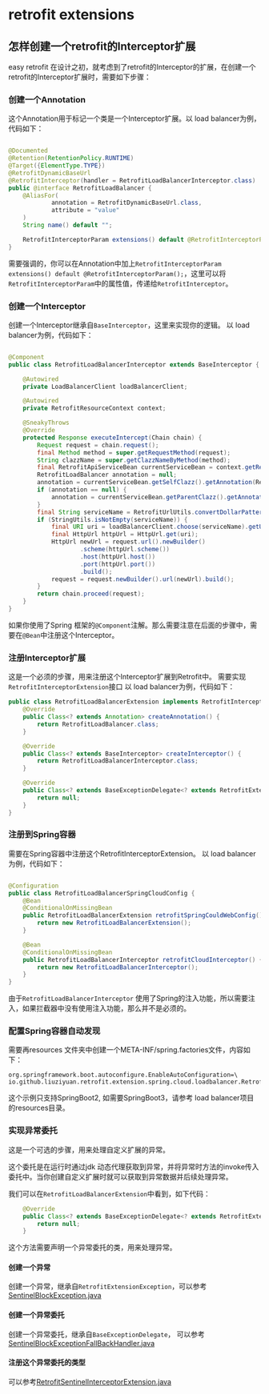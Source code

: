 # retrofit extensions

## 怎样创建一个retrofit的Interceptor扩展

easy retrofit 在设计之初，就考虑到了retrofit的Interceptor的扩展，在创建一个retrofit的Interceptor扩展时，需要如下步骤：

### 创建一个Annotation

这个Annotation用于标记一个类是一个Interceptor扩展。以 load balancer为例，代码如下：

```java

@Documented
@Retention(RetentionPolicy.RUNTIME)
@Target({ElementType.TYPE})
@RetrofitDynamicBaseUrl
@RetrofitInterceptor(handler = RetrofitLoadBalancerInterceptor.class)
public @interface RetrofitLoadBalancer {
    @AliasFor(
            annotation = RetrofitDynamicBaseUrl.class,
            attribute = "value"
    )
    String name() default "";

    RetrofitInterceptorParam extensions() default @RetrofitInterceptorParam();
}
```

需要强调的，你可以在Annotation中加上`RetrofitInterceptorParam extensions() default @RetrofitInterceptorParam();`，这里可以将`RetrofitInterceptorParam`中的属性值，传递给`RetrofitInterceptor`。

### 创建一个Interceptor

创建一个Interceptor继承自`BaseInterceptor`，这里来实现你的逻辑。
以 load balancer为例，代码如下：

```java

@Component
public class RetrofitLoadBalancerInterceptor extends BaseInterceptor {

    @Autowired
    private LoadBalancerClient loadBalancerClient;

    @Autowired
    private RetrofitResourceContext context;

    @SneakyThrows
    @Override
    protected Response executeIntercept(Chain chain) {
        Request request = chain.request();
        final Method method = super.getRequestMethod(request);
        String clazzName = super.getClazzNameByMethod(method);
        final RetrofitApiServiceBean currentServiceBean = context.getRetrofitApiServiceBean(clazzName);
        RetrofitLoadBalancer annotation = null;
        annotation = currentServiceBean.getSelfClazz().getAnnotation(RetrofitLoadBalancer.class);
        if (annotation == null) {
            annotation = currentServiceBean.getParentClazz().getAnnotation(RetrofitLoadBalancer.class);
        }
        final String serviceName = RetrofitUrlUtils.convertDollarPattern(annotation.name(), context.getEnv()::resolveRequiredPlaceholders);
        if (StringUtils.isNotEmpty(serviceName)) {
            final URI uri = loadBalancerClient.choose(serviceName).getUri();
            final HttpUrl httpUrl = HttpUrl.get(uri);
            HttpUrl newUrl = request.url().newBuilder()
                    .scheme(httpUrl.scheme())
                    .host(httpUrl.host())
                    .port(httpUrl.port())
                    .build();
            request = request.newBuilder().url(newUrl).build();
        }
        return chain.proceed(request);
    }
}
```

如果你使用了Spring 框架的`@Component`注解。那么需要注意在后面的步骤中，需要在`@Bean`中注册这个Interceptor。

### 注册Interceptor扩展

这是一个必须的步骤，用来注册这个Interceptor扩展到Retrofit中。 需要实现`RetrofitInterceptorExtension`接口
以 load balancer为例，代码如下：

```java
public class RetrofitLoadBalancerExtension implements RetrofitInterceptorExtension {
    @Override
    public Class<? extends Annotation> createAnnotation() {
        return RetrofitLoadBalancer.class;
    }

    @Override
    public Class<? extends BaseInterceptor> createInterceptor() {
        return RetrofitLoadBalancerInterceptor.class;
    }

    @Override
    public Class<? extends BaseExceptionDelegate<? extends RetrofitExtensionException>> createExceptionDelegate() {
        return null;
    }
}

```

### 注册到Spring容器

需要在Spring容器中注册这个RetrofitInterceptorExtension。
以 load balancer为例，代码如下：

```java

@Configuration
public class RetrofitLoadBalancerSpringCloudConfig {
    @Bean
    @ConditionalOnMissingBean
    public RetrofitLoadBalancerExtension retrofitSpringCouldWebConfig() {
        return new RetrofitLoadBalancerExtension();
    }

    @Bean
    @ConditionalOnMissingBean
    public RetrofitLoadBalancerInterceptor retrofitCloudInterceptor() {
        return new RetrofitLoadBalancerInterceptor();
    }
}
```

由于`RetrofitLoadBalancerInterceptor` 使用了Spring的注入功能，所以需要注入，如果拦截器中没有使用注入功能，那么并不是必须的。

### 配置Spring容器自动发现

需要再resources 文件夹中创建一个META-INF/spring.factories文件，内容如下：

```
org.springframework.boot.autoconfigure.EnableAutoConfiguration=\
io.github.liuziyuan.retrofit.extension.spring.cloud.loadbalancer.RetrofitLoadBalancerSpringCloudConfig
```

这个示例只支持SpringBoot2, 如需要SpringBoot3，请参考 load balancer项目的resources目录。

### 实现异常委托
这是一个可选的步骤，用来处理自定义扩展的异常。

这个委托是在运行时通过jdk 动态代理获取到异常，并将异常时方法的invoke传入委托中。当你创建自定义扩展时就可以获取到异常数据并后续处理异常。

我们可以在`RetrofitLoadBalancerExtension`中看到，如下代码：
```java
    @Override
    public Class<? extends BaseExceptionDelegate<? extends RetrofitExtensionException>> createExceptionDelegate() {
        return null;
    }
```
这个方法需要声明一个异常委托的类，用来处理异常。
#### 创建一个异常
创建一个异常，继承自`RetrofitExtensionException`，可以参考[SentinelBlockException.java](retrofit-extension-sentinel-core%2Fsrc%2Fmain%2Fjava%2Fio%2Fgithub%2Fliuziyuan%2Fretrofit%2Fextension%2Fsentinel%2Fcore%2Finterceptor%2FSentinelBlockException.java)


#### 创建一个异常委托
创建一个异常委托，继承自`BaseExceptionDelegate`， 可以参考[SentinelBlockExceptionFallBackHandler.java](retrofit-extension-sentinel-core%2Fsrc%2Fmain%2Fjava%2Fio%2Fgithub%2Fliuziyuan%2Fretrofit%2Fextension%2Fsentinel%2Fcore%2Finterceptor%2FSentinelBlockExceptionFallBackHandler.java)

#### 注册这个异常委托的类型
可以参考[RetrofitSentinelInterceptorExtension.java](retrofit-extension-sentinel-spring-boot-starter%2Fsrc%2Fmain%2Fjava%2Fio%2Fgithub%2Fliuziyuan%2Fretrofit%2Fextension%2Fsentinel%2Fspring%2Fboot%2FRetrofitSentinelInterceptorExtension.java)

#### 